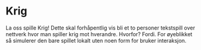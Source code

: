# Krig
La oss spille Krig! Dette skal forhåpentlig vis bli et to personer tekstspill over nettverk hvor man spiller krig mot hverandre. Hvorfor? Fordi. For øyeblikket så simulerer den bare spillet lokalt uten noen form for bruker interaksjon.
